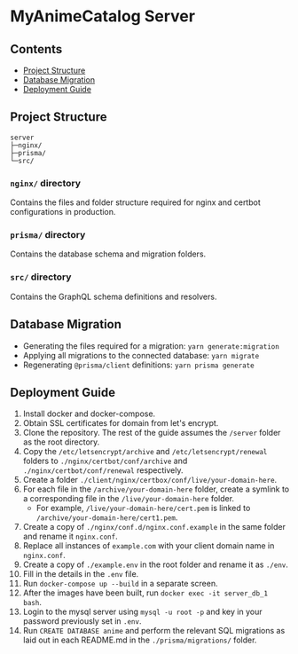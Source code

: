 # MyAnimeCatalog Server

## Contents

- [Project Structure](#project-structure)
- [Database Migration](#database-migration)
- [Deployment Guide](#deployment-guide)

## Project Structure

```
server
├─nginx/
├─prisma/
└─src/
```

### `nginx/` directory

Contains the files and folder structure required for nginx and certbot configurations in production.

### `prisma/` directory

Contains the database schema and migration folders.

### `src/` directory

Contains the GraphQL schema definitions and resolvers.

## Database Migration

- Generating the files required for a migration: `yarn generate:migration`
- Applying all migrations to the connected database: `yarn migrate`
- Regenerating `@prisma/client` definitions: `yarn prisma generate`

## Deployment Guide

1. Install docker and docker-compose.
2. Obtain SSL certificates for domain from let's encrypt.
3. Clone the repository. The rest of the guide assumes the `/server` folder as the root directory.
4. Copy the `/etc/letsencrypt/archive` and `/etc/letsencrypt/renewal` folders to `./nginx/certbot/conf/archive` and `./nginx/certbot/conf/renewal` respectively.
5. Create a folder `./client/nginx/certbox/conf/live/your-domain-here`.
6. For each file in the `/archive/your-domain-here` folder, create a symlink to a corresponding file in the `/live/your-domain-here` folder.
   - For example, `/live/your-domain-here/cert.pem` is linked to `/archive/your-domain-here/cert1.pem`.
7. Create a copy of `./nginx/conf.d/nginx.conf.example` in the same folder and rename it `nginx.conf`.
8. Replace all instances of `example.com` with your client domain name in `nginx.conf`.
9. Create a copy of `./example.env` in the root folder and rename it as `./env`.
10. Fill in the details in the `.env` file.
11. Run `docker-compose up --build` in a separate screen.
12. After the images have been built, run `docker exec -it server_db_1 bash`.
13. Login to the mysql server using `mysql -u root -p` and key in your password previously set in `.env`.
14. Run `CREATE DATABASE anime` and perform the relevant SQL migrations as laid out in each README.md in the `./prisma/migrations/` folder.
